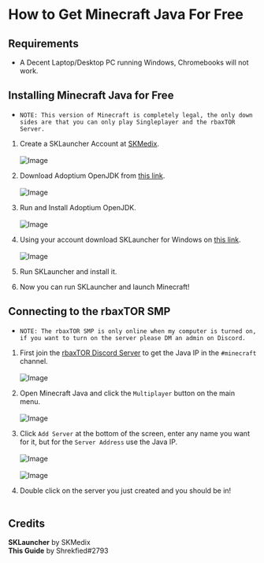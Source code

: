 # How to Get Minecraft Java For Free

## Requirements

* A Decent Laptop/Desktop PC running Windows, Chromebooks will not work.

## Installing Minecraft Java for Free
* `NOTE: This version of Minecraft is completely legal, the only down sides are that you can only play Singleplayer and the rbaxTOR Server.`

1. Create a SKLauncher Account at [SKMedix](https://skmedix.pl/sklauncher/register).<br /><br />
![Image](https://i.ibb.co/3zj1D6Y/Screenshot-from-2022-12-03-12-47-33.png)

2. Download Adoptium OpenJDK from [this link](https://adoptium.net/download/).<br /> <br />
![Image](https://i.ibb.co/7t1GW7h/Screenshot-from-2022-12-03-13-21-38.png)

3. Run and Install Adoptium OpenJDK. <br /> <br />
![Image](https://i.ibb.co/cx57cSw/openjdk-installer-2.jpg)

4. Using your account download SKLauncher for Windows on [this link](https://skmedix.pl/sklauncher/downloads).<br /><br />
![Image](https://i.ibb.co/fG2PG1t/Screenshot-2022-12-03-12-51-02-PM.png)

5. Run SKLauncher and install it.

6. Now you can run SKLauncher and launch Minecraft!

## Connecting to the rbaxTOR SMP
* `NOTE: The rbaxTOR SMP is only online when my computer is turned on, if you want to turn on the server please DM an admin on Discord.`

1. First join the [rbaxTOR Discord Server](https://discord.gg/CxWqDbAZaG) to get the Java IP in the `#minecraft` channel.<br /> <br />
![Image](https://i.ibb.co/0s4cjGG/Screenshot-from-2022-12-03-13-41-10.png)

2. Open Minecraft Java and click the `Multiplayer` button on the main menu. <br /> <br />
![Image](https://i.ibb.co/9yddGgz/Screenshot-from-2022-12-03-13-33-00.png)
3. Click `Add Server` at the bottom of the screen, enter any name you want for it, but for the `Server Address` use the Java IP. <br /> <br />
![Image](https://i.ibb.co/89Gpt0M/Screenshot-from-2022-12-03-13-34-20.png) <br /> <br />
![Image](https://i.ibb.co/0hcbzpS/Screenshot-from-2022-12-03-13-35-04.png)
5. Double click on the server you just created and you should be in! <br /> <br />

## Credits
**SKLauncher** by SKMedix<br />
**This Guide** by Shrekfied#2793
